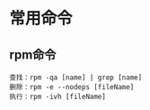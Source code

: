 # 常用命令
## rpm命令
```shell
查找：rpm -qa [name] | grep [name]
删除：rpm -e --nodeps [fileName]
执行：rpm -ivh [fileName]
```

